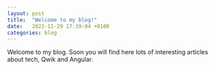 ```yaml
---
layout: post
title:  "Welcome to my blog!"
date:   2022-11-29 17:39:04 +0100
categories: blog
---
```

 Welcome to my blog. Soon you will find here lots of interesting articles about tech, Qwik and Angular. 
